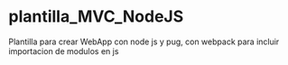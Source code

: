 # plantilla_MVC_NodeJS
Plantilla para crear WebApp con node js y pug, con webpack para incluir importacion de modulos en js 

